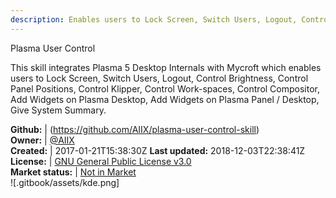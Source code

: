 ```yaml
---
description: Enables users to Lock Screen, Switch Users, Logout, Control Brightness, Control Panel Positions, Control Klipper, Control Workspaces, Control Compisitor, Add Widgets on Plasma Desktop
---
```

Plasma User Control

This skill integrates Plasma 5 Desktop Internals with Mycroft which enables users to Lock Screen, Switch Users, Logout, Control Brightness, Control Panel Positions, Control Klipper, Control Work-spaces, Control Compositor, Add Widgets on Plasma Desktop, Add Widgets on Plasma Panel / Desktop, Give System Summary.

**Github:** | (https://github.com/AIIX/plasma-user-control-skill)  
**Owner:** | [@AIIX](https://github.com/AIIX)  
**Created:** | 2017-01-21T15:38:30Z  **Last updated:** 2018-12-03T22:38:41Z  
**License:** | [GNU General Public License v3.0](https://api.github.com/licenses/gpl-3.0)  
**Market status:** | [Not in Market](https://market.mycroft.ai/skill/)  
 ![.gitbook/assets/kde.png]  
